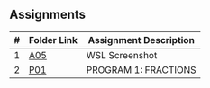 ## Assignments

|  #  | Folder Link | Assignment Description |
| :-: | ----------- | ---------------------- |
|  1  | [A05](./A05)      | WSL Screenshot          |
|  2  | [P01](./P01)      | PROGRAM 1: FRACTIONS        |
